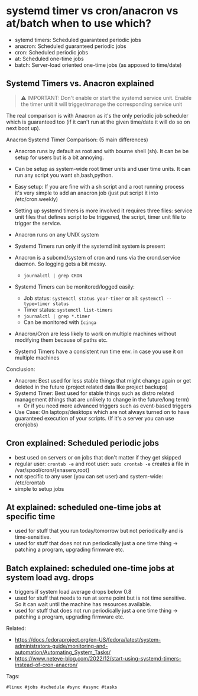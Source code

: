 # systemd timer vs cron/anacron vs at/batch when to use which?

* sytemd timers: Scheduled guaranteed periodic jobs
* anacron: Scheduled guaranteed periodic jobs
* cron: Scheduled periodic jobs
* at: Scheduled one-time jobs
* batch: Server-load oriented one-time jobs (as apposed to time/date)

## Systemd Timers vs. Anacron explained

> ⚠️ IMPORTANT: Don't enable or start the systemd service unit. Enable the timer
> unit it will trigger/manage the corresponding service unit

The real comparison is with Anacron as it's the only periodic job scheduler
which is guaranteed too (if it can't run at the given time/date it will do so on
next boot up).

Anacron Systemd Timer Comparison: (5 main differences)

* Anacron runs by default as root and with bourne shell (sh). It can be be setup for users but is a bit annoying.
* Can be setup as system-wide root timer units and user time units. It can run any script you want sh,bash,python.

* Easy setup: If you are fine with a sh script and a root running process it's very simple to add an anacron job (just put script it into /etc/cron.weekly)
* Setting up systemd timers is more involved it requires three files: service unit files that defines script to be triggered, the script, timer unit file to trigger the service.

* Anacron runs on any UNIX system
* Systemd Timers run only if the systemd init system is present

* Anacron is a subcmd/system of cron and runs via the crond.service daemon. So logging gets a bit messy.
    * `journalctl | grep CRON`
* Systemd Timers can be monitored/logged easily:
    * Job status: `systemctl status your-timer` or all: `systemctl --type=timer status`
    * Timer status: `systemctl list-timers`
    * `journalctl | grep *.timer`
    * Can be monitored with `Icinga`

* Anacron/Cron are less likely to work on multiple machines without modifying them because of paths etc.
* Systemd Timers have a consistent run time env. in case you use it on multiple machines

Conclusion:

* Anacron: Best used for less stable things that might change again or get deleted in the future (project related data like project backups)
* Systemd Timer: Best used for stable things such as distro related management (things that are unlikely to change in the future/long term)
    * Or if you need more advanced triggers such as event-based triggers
* Use Case: On laptops/desktops which are not always turned on to have guaranteed execution of your scripts. (If it's a server you can use cronjobs)

## Cron explained: Scheduled periodic jobs

* best used on servers or on jobs that don't matter if they get skipped
* regular user: `crontab -e` and root user: `sudo crontab -e` creates a file in /var/spool/cron/{xnasero,root}
* not specific to any user (you can set user) and system-wide: /etc/crontab
* simple to setup jobs

## At explained: scheduled one-time jobs at specific time

* used for stuff that you run today/tomorrow but not periodically and is time-sensitive.
* used for stuff that does not run periodically just a one time thing -> patching a  program, upgrading firmware etc.

## Batch explained: scheduled one-time jobs at system load avg. drops

* triggers if system load average drops below 0.8
* used for stuff that needs to run at some point but is not time sensitive. So it can wait until the machine has resources available.
* used for stuff that does not run periodically just a one time thing -> patching a  program, upgrading firmware etc.

Related:

* <https://docs.fedoraproject.org/en-US/fedora/latest/system-administrators-guide/monitoring-and-automation/Automating_System_Tasks/>
* <https://www.neteye-blog.com/2022/12/start-using-systemd-timers-instead-of-cron-anacron/>

Tags:

    #linux #jobs #schedule #sync #async #tasks
